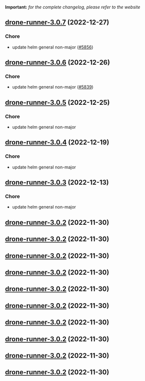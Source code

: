 **Important:**
*for the complete changelog, please refer to the website*




## [drone-runner-3.0.7](https://github.com/truecharts/charts/compare/drone-runner-3.0.6...drone-runner-3.0.7) (2022-12-27)

### Chore

- update helm general non-major ([#5856](https://github.com/truecharts/charts/issues/5856))
  
  


## [drone-runner-3.0.6](https://github.com/truecharts/charts/compare/drone-runner-3.0.5...drone-runner-3.0.6) (2022-12-26)

### Chore

- update helm general non-major ([#5839](https://github.com/truecharts/charts/issues/5839))
  
  


## [drone-runner-3.0.5](https://github.com/truecharts/charts/compare/drone-runner-3.0.4...drone-runner-3.0.5) (2022-12-25)

### Chore

- update helm general non-major
  
  


## [drone-runner-3.0.4](https://github.com/truecharts/charts/compare/drone-runner-3.0.3...drone-runner-3.0.4) (2022-12-19)

### Chore

- update helm general non-major
  
  


## [drone-runner-3.0.3](https://github.com/truecharts/charts/compare/drone-runner-3.0.2...drone-runner-3.0.3) (2022-12-13)

### Chore

- update helm general non-major
  
  


## [drone-runner-3.0.2](https://github.com/truecharts/charts/compare/drone-runner-3.0.1...drone-runner-3.0.2) (2022-11-30)




## [drone-runner-3.0.2](https://github.com/truecharts/charts/compare/drone-runner-3.0.1...drone-runner-3.0.2) (2022-11-30)




## [drone-runner-3.0.2](https://github.com/truecharts/charts/compare/drone-runner-3.0.1...drone-runner-3.0.2) (2022-11-30)




## [drone-runner-3.0.2](https://github.com/truecharts/charts/compare/drone-runner-3.0.1...drone-runner-3.0.2) (2022-11-30)




## [drone-runner-3.0.2](https://github.com/truecharts/charts/compare/drone-runner-3.0.1...drone-runner-3.0.2) (2022-11-30)




## [drone-runner-3.0.2](https://github.com/truecharts/charts/compare/drone-runner-3.0.1...drone-runner-3.0.2) (2022-11-30)




## [drone-runner-3.0.2](https://github.com/truecharts/charts/compare/drone-runner-3.0.1...drone-runner-3.0.2) (2022-11-30)




## [drone-runner-3.0.2](https://github.com/truecharts/charts/compare/drone-runner-3.0.1...drone-runner-3.0.2) (2022-11-30)




## [drone-runner-3.0.2](https://github.com/truecharts/charts/compare/drone-runner-3.0.1...drone-runner-3.0.2) (2022-11-30)




## [drone-runner-3.0.2](https://github.com/truecharts/charts/compare/drone-runner-3.0.1...drone-runner-3.0.2) (2022-11-30)


